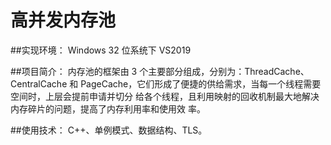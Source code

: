 # 高并发内存池

##实现环境：
    Windows 32 位系统下 VS2019

##项目简介：
    内存池的框架由 3 个主要部分组成，分别为：ThreadCache、CentralCache 和
PageCache，它们形成了便捷的供给需求，当每一个线程需要空间时，上层会提前申请并切分
给各个线程，且利用映射的回收机制最大地解决内存碎片的问题，提高了内存利用率和使用效
率。

##使用技术：
    C++、单例模式、数据结构、TLS。
